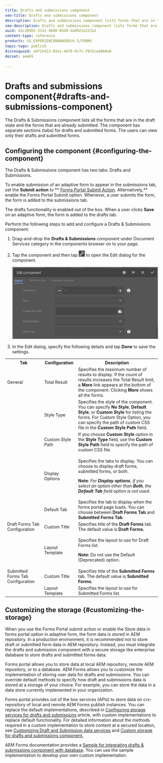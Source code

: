 ```yaml
---
title: Drafts and submissions component
seo-title: Drafts and submissions component
description: Drafts and submissions component lists forms that are in the draft state and are already submitted. You can customize appearance and style of the component.
seo-description: Drafts and submissions component lists forms that are in the draft state and are already submitted. You can customize appearance and style of the component.
uuid: 42c205b5-3141-4b80-85d9-dad921e223a2
content-type: reference
products: SG_EXPERIENCEMANAGER/6.5/FORMS
topic-tags: publish
discoiquuid: ad71b423-02e1-4476-9c7c-f832cea6b0a6
docset: aem65

---
```


# Drafts and submissions component{#drafts-and-submissions-component}

The Drafts & Submissions component lists all the forms that are in the draft state and the forms that are already submitted. The component has separate sections (tabs) for drafts and submitted forms. The users can view only their drafts and submitted forms.

## Configuring the component {#configuring-the-component}

The Drafts & Submissions component has two tabs: Drafts and Submissions.

To enable submission of an adaptive form to appear in the submissions tab, set the **Submit action** to ** [Forms Portal Submit Action](../../forms/using/configuring-submit-actions.md). Alternatively,** enable the Forms Portal Submit option. Whenever, a user submits the form, the form is added to the submissions tab.

The drafts functionality is enabled out of the box. When a user clicks **Save** on an adaptive form, the form is added to the drafts tab.

Perform the following steps to add and configure a Drafts & Submissions component:

1. Drag-and-drop the **Drafts & Submissions** component under Document Services category in the components browser on to your page.
1. Tap the component and then tap ![settings_icon](assets/settings_icon.png) to open the Edit dialog for the component.

   ![Drafts & Submission component](assets/drafts-submissions-edit.png)

1. In the Edit dialog, specify the following details and tap **Done** to save the settings.

<table>
 <tbody>
  <tr>
   <th>Tab</th>
   <th>Configuration</th>
   <th>Description</th>
  </tr>
  <tr>
   <td>General</td>
   <td>Total Result</td>
   <td>Specifies the maximum number of results to display. If the count of results increases the Total Result limit, a <strong>More </strong>link appears at the bottom of the component. Clicking <strong>More </strong>shows all the forms. </td>
  </tr>
  <tr>
   <td> </td>
   <td>Style Type</td>
   <td>Specifies the style of the component. You can specify <strong>No Style</strong>, <strong>Default Style</strong>, or <strong>Custom Style</strong> for listing the forms. For Custom Style Option, you can specify the path of custom CSS file in the <strong>Custom Style Path </strong>field<strong>.</strong></td>
  </tr>
  <tr>
   <td> </td>
   <td>Custom Style Path</td>
   <td>If you choose <strong>Custom Style</strong> option in the <strong>Style Type</strong> field, use the <strong>Custom Style Path</strong> field to specify the path of custom CSS file. </td>
  </tr>
  <tr>
   <td> </td>
   <td>Display Options</td>
   <td><p>Specifies the tabs to display. You can choose to display draft forms, submitted forms, or both. </p> <p><strong>Note</strong>:<em> For <strong>Display options</strong>, if you select an option other than <strong>Both</strong>, the <strong>Default Tab</strong> field option is not used.</em></p> </td>
  </tr>
  <tr>
   <td> </td>
   <td>Default Tab</td>
   <td>Specifies the tab to display when the forms portal page loads. You can choose between <strong>Draft Forms Tab</strong> and <strong>Submitted Forms Tab</strong>.</td>
  </tr>
  <tr>
   <td>Draft Forms Tab Configuration</td>
   <td>Custom Title</td>
   <td>Specifies title of the <strong>Draft Forms</strong> tab. The default value is <strong>Draft Forms.</strong></td>
  </tr>
  <tr>
   <td> </td>
   <td>Layout Template</td>
   <td><p>Specifies the layout to use for Draft Forms list.</p> <p><strong>Note:</strong> Do not use the Default (Deprecated) option.<br /> </p> </td>
  </tr>
  <tr>
   <td>Submitted Forms Tab Configuration</td>
   <td>Custom Title </td>
   <td>Specifies title of the <strong>Submitted Forms </strong>tab. The default value is <strong>Submitted Forms.</strong></td>
  </tr>
  <tr>
   <td> </td>
   <td>Layout Template</td>
   <td>Specifies the layout to use for Submitted Forms<strong> </strong>list. </td>
  </tr>
 </tbody>
</table>

## Customizing the storage {#customizing-the-storage}

When you use the Forms Portal submit action or enable the Store data in forms portal option in adaptive form, the form data is stored in AEM repository. In a production environment, it is recommended not to store draft or submitted form data in AEM repository. Instead, you must integrate the drafts and submission component with a secure storage like enterprise database to store drafts and submitted forms data.

Forms portal allows you to store data at local AEM repository, remote AEM repository, or to a database. AEM Forms allows you to customize the implementation of storing user data for drafts and submissions. You can override default methods to specify how draft and submissions data is stored at a storage of your choice. For example, you can store the data in a data store currently implemented in your organization.

Forms portal provides out of the box services (APIs) to store data on crx-repository of local and remote AEM Forms publish instances. You can replace the default implementations, described in [Configuring storage services for drafts and submissions](/help/forms/using/configuring-draft-submission-storage.md) article, with custom implementations to replace default functionality. For detailed information about the methods required in a custom implementation to store content at a secured location, see [Customizing Draft and Submission data services](/help/forms/using/custom-draft-submission-data-services.md) and [Custom storage for drafts and submissions component.](/help/forms/using/adding-custom-storage-provider-forms.md)

AEM Forms documentation provides a [Sample for integrating drafts & submissions component with database](https://helpx.adobe.com/in/experience-manager/6-4/forms/using/integrate-draft-submission-database.html). You can use the sample implementation to develop your own custom implementation.
